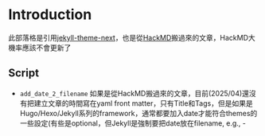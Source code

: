 # Introduction
此部落格是引用[jekyll-theme-next](https://github.com/Simpleyyt/jekyll-theme-next)，也是從[HackMD](https://hackmd.io/@SBK6401)搬過來的文章，HackMD大機率應該不會更新了
## Script
* `add_date_2_filename`
	如果是從HackMD搬過來的文章，目前(2025/04)還沒有把建立文章的時間寫在yaml front matter，只有Title和Tags，但是如果是Hugo/Hexo/Jekyll系列的framework，通常都要加入date才能符合themes的一些設定(有些是optional，但Jekyll是強制要把date放在filename, e.g., <date>-<title>.md)，我直接把從HackMD下載下來的檔案的修改時間當作檔案的建立時間，但非常不準確，就是一個下下策
	```python
	$ python add_date_2_filename.py
	```
* `add_category_2_file`
	我的寫法是把文章的file path直接當作category，例如`a/b/c/d.md`，則`categories: "a/b/c"`
	```python
	$ python add_category_2_file.py
	```
* `new_file`
	因為Jekyll不像Hugo可以直接new一個post instance，所以直接寫一個script，包含最基本的front matter和標題以及excerpt
	```python
	$ python new_file.py --file_path="a/b/c/d.md"
	```
	```template
	---
    layout: post
    title: "{name}"
    date: {date_full}
    categories: "{category_str}"
    tags: []
    draft: false
    toc: true
    comments: true
    ---
	
    # {name}
    <!--more-->
    
	```
* `add_new_line_before_header`
	由於HackMD的特性是，blockquote後面如果是接header(##,###,####...)，會主動render出header對應的layer，但在Jekyll中，他會承接blockquote的效果，所以我在每一個header前面判斷，如果header前一行不是`\n`，就直接加一行
	```
	# jjj
    lll
    ## aaa
    xxx
    ### bbb
    zzz
    #### ccc
    ```
    會變成
    ```
    # jjj
    lll
    
    ## aaa
    xxx
    
    ### bbb
    zzz
    
    #### ccc
    ```